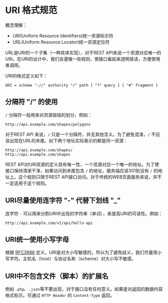 # URI 格式规范

概念理解：

- URI(Uniform Resource Identifiers)统一资源标示符
- URL(Uniform Resource Locator)统一资源定位符

URL是URI的一个子集（一种具体实现），对于REST API来说一个资源对应唯一的URI。在URI的设计中，我们会遵循一些规则，使接口看起来透明易读，方便使用者调用。

URI的格式定义如下：

```
URI = scheme "://" authority "/" path [ "?" query ] [ "#" fragment ]
```

## 分隔符 "/" 的使用

`/` 分隔符一般用来对资源层级的划分，例如：

```
http://api.example.com/shapes/polygons
```

对于REST API 来说，`/` 只是一个分隔符，并无其他含义。为了避免混淆，`/` 不应该出现在URL的末尾。如下两个地址实际表示的都是同一资源：

```
http://api.example.com/shapes/
http://api.example.com/shapes
```

REST API对URI资源的定义具有唯一性，一个资源对应一个唯一的地址。为了使接口保持清淅干净，如果访问到末尾包含 `/` 的地址，服务端应该301到没有 `/` 的地址上。这个规则只限于REST API接口访问。对于传统的WEB页面服务来说，并不一定适用于这个规则。

## URI尽量使用连字符 "-" 代替下划线 "_"

连字符 `-` 可以用来分割URI中出现的字符串（单词），来提高URI的可读性。例如：

```
http://api.example.com/v1/api/hello-api
```

## URI统一使用小写字母

根据 [RFC3986](https://tools.ietf.org/html/rfc3986) 定义，URI是对大小写敏感的，所以为了避免歧义，我们尽量用小写字符。主机名（host）与协议名称（scheme）对大小写不敏感。

## URI中不包含文件（脚本）的扩展名

例如 `.php`、`.json`等不要出现，对于接口没有任何意义。如果是对返回的数据内容格式标示。可通过 `HTTP Header` 的 `Content-Type` 返回。